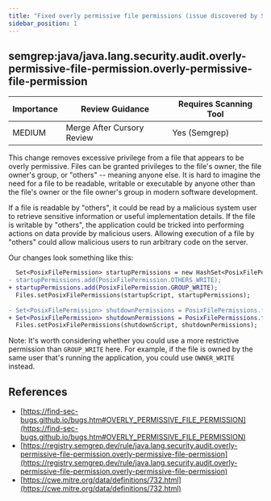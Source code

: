 ```yaml
---
title: "Fixed overly permissive file permissions (issue discovered by Semgrep)"
sidebar_position: 1
---
```


## semgrep:java/java.lang.security.audit.overly-permissive-file-permission.overly-permissive-file-permission 

| Importance  | Review Guidance      | Requires Scanning Tool |
|-------------|----------------------|------------------------|
| MEDIUM | Merge After Cursory Review | Yes (Semgrep)     |

This change removes excessive privilege from a file that appears to be overly permissive. Files can be granted privileges to the file's owner, the file owner's group, or "others" -- meaning anyone else. It is hard to imagine the need for a file to be readable, writable or executable by anyone other than the file's owner or the file owner's group in modern software development. 

If a file is readable by "others", it could be read by a malicious system user to retrieve sensitive information or useful implementation details. If the file is writable by "others", the application could be tricked into performing actions on data provide by malicious users. Allowing execution of a file by "others" could allow malicious users to run arbitrary code on the server. 

Our changes look something like this:

```diff
  Set<PosixFilePermission> startupPermissions = new HashSet<PosixFilePermission>();
- startupPermissions.add(PosixFilePermission.OTHERS_WRITE);
+ startupPermissions.add(PosixFilePermission.GROUP_WRITE);
  Files.setPosixFilePermissions(startupScript, startupPermissions);
  
- Set<PosixFilePermission> shutdownPermissions = PosixFilePermissions.fromString("rwxrwxrwx");
+ Set<PosixFilePermission> shutdownPermissions = PosixFilePermissions.fromString("rwxrwx---");
  Files.setPosixFilePermissions(shutdownScript, shutdownPermissions);
```

Note: It's worth considering whether you could use a more restrictive permission than `GROUP_WRITE` here. For example, if the file is owned by the same user that's running the application, you could use `OWNER_WRITE` instead.


## References
 * [https://find-sec-bugs.github.io/bugs.htm#OVERLY_PERMISSIVE_FILE_PERMISSION](https://find-sec-bugs.github.io/bugs.htm#OVERLY_PERMISSIVE_FILE_PERMISSION)
 * [https://registry.semgrep.dev/rule/java.lang.security.audit.overly-permissive-file-permission.overly-permissive-file-permission](https://registry.semgrep.dev/rule/java.lang.security.audit.overly-permissive-file-permission.overly-permissive-file-permission)
 * [https://cwe.mitre.org/data/definitions/732.html](https://cwe.mitre.org/data/definitions/732.html)
